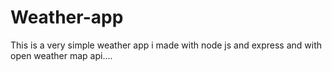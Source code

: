 # Weather-app
This is a very simple weather app i made with node js and express and with open weather map api....
